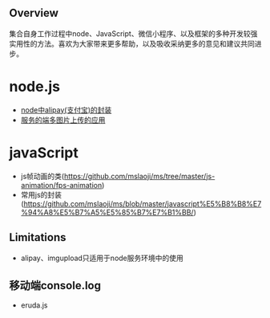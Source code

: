 ## Overview
集合自身工作过程中node、JavaScript、微信小程序、以及框架的多种开发较强实用性的方法。喜欢为大家带来更多帮助，以及吸收采纳更多的意见和建议共同进步。

node.js
=======
- [node中alipay(支付宝)的封装][]
- [服务的端多图片上传的应用][]

[node中alipay(支付宝)的封装]:https://github.com/mslaoji/ms/blob/master/n-o-d-e/
[服务的端多图片上传的应用]:https://github.com/mslaoji/ms/blob/master/n-o-d-e/

javaScript
==========
- js帧动画的类(https://github.com/mslaoji/ms/tree/master/js-animation/fps-animation)
- 常用js的封装(https://github.com/mslaoji/ms/blob/master/javascript%E5%B8%B8%E7%94%A8%E5%B7%A5%E5%85%B7%E7%B1%BB/)

## Limitations
- alipay、imgupload只适用于node服务环境中的使用

## 移动端console.log
- eruda.js
